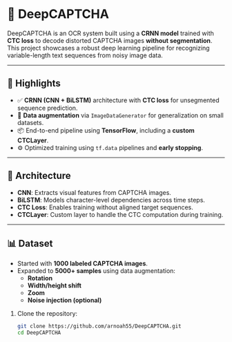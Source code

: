 # 🧠 DeepCAPTCHA

DeepCAPTCHA is an OCR system built using a **CRNN model** trained with **CTC loss** to decode distorted CAPTCHA images **without segmentation**. This project showcases a robust deep learning pipeline for recognizing variable-length text sequences from noisy image data.



---

## 🚀 Highlights

- ✅ **CRNN (CNN + BiLSTM)** architecture with **CTC loss** for unsegmented sequence prediction.
- 🔄 **Data augmentation** via `ImageDataGenerator` for generalization on small datasets.
- 📦 End-to-end pipeline using **TensorFlow**, including a **custom CTCLayer**.
- ⚙️ Optimized training using `tf.data` pipelines and **early stopping**.

---

## 🧱 Architecture

- **CNN**: Extracts visual features from CAPTCHA images.
- **BiLSTM**: Models character-level dependencies across time steps.
- **CTC Loss**: Enables training without aligned target sequences.
- **CTCLayer**: Custom layer to handle the CTC computation during training.

---

## 📊 Dataset

- Started with **1000 labeled CAPTCHA images**.
- Expanded to **5000+ samples** using data augmentation:
  - **Rotation**
  - **Width/height shift**
  - **Zoom**
  - **Noise injection (optional)**

1. Clone the repository:
   ```bash
   git clone https://github.com/arnoah55/DeepCAPTCHA.git
   cd DeepCAPTCHA
